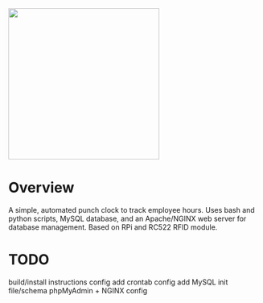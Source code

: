<img src="https://imgur.com/a/i1uHAcF" width="300">


# Overview

A simple, automated punch clock to track employee hours. Uses bash and python scripts, MySQL database, and an Apache/NGINX web server for database management. Based on RPi and RC522 RFID module.

# TODO
build/install instructions
config
add crontab config
add MySQL init file/schema
phpMyAdmin + NGINX config
